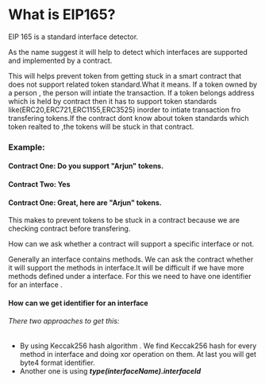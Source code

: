 # What is EIP165?

EIP 165 is a standard interface detector.

As the name suggest it will help to detect which interfaces are supported and implemented by a contract.

This will helps prevent token from getting stuck in a smart contract that does not support related token standard.What it means.
 If a token owned by a person , the person will intiate the transaction.
 If a token belongs address which is held by contract then it has to support token standards like(ERC20,ERC721,ERC1155,ERC3525) inorder to intiate transaction fro transfering tokens.If the contract dont know  about token standards which token realted to ,the tokens will be stuck in that contract.

### Example:

#### Contract One: Do you support "Arjun" tokens.

#### Contract Two: Yes

#### Contract One: Great, here are "Arjun" tokens.

This makes to prevent tokens to be stuck in a contract because we are checking contract before transfering.


How can we ask whether a contract will support a specific interface or not.

Generally an interface contains methods. We can ask the contract whether it will support the methods in interface.It will be difficult if we have more methods defined under a interface.
For this we need to have one identifier for an interface .

#### How can we get identifier for an interface
###### There two approaches to get this:
+ By using Keccak256 hash algorithm . We find Keccak256 hash for every method in interface and doing xor operation on them. At last you will get byte4 format identifier.
+ Another one is  using  ***type(interfaceName).interfaceId***
 

 
